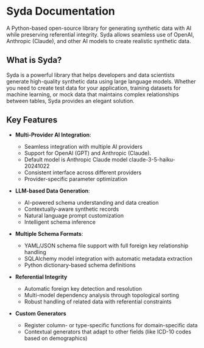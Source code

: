 # Syda Documentation

A Python-based open-source library for generating synthetic data with AI while preserving referential integrity. Syda allows seamless use of OpenAI, Anthropic (Claude), and other AI models to create realistic synthetic data.

## What is Syda?

Syda is a powerful library that helps developers and data scientists generate high-quality synthetic data using large language models. Whether you need to create test data for your application, training datasets for machine learning, or mock data that maintains complex relationships between tables, Syda provides an elegant solution.

## Key Features

- **Multi-Provider AI Integration**:

    * Seamless integration with multiple AI providers
    * Support for OpenAI (GPT) and Anthropic (Claude). 
    * Default model is Anthropic Claude model claude-3-5-haiku-20241022
    * Consistent interface across different providers
    * Provider-specific parameter optimization

- **LLM-based Data Generation**:

    * AI-powered schema understanding and data creation
    * Contextually-aware synthetic records
    * Natural language prompt customization
    * Intelligent schema inference


  
- **Multiple Schema Formats**:
    
    * YAML/JSON schema file support with full foreign key relationship handling
    * SQLAlchemy model integration with automatic metadata extraction
    * Python dictionary-based schema definitions
  
- **Referential Integrity**

    * Automatic foreign key detection and resolution
    * Multi-model dependency analysis through topological sorting
    * Robust handling of related data with referential constraints
  
- **Custom Generators**

    * Register column- or type-specific functions for domain-specific data
    * Contextual generators that adapt to other fields (like ICD-10 codes based on demographics)
